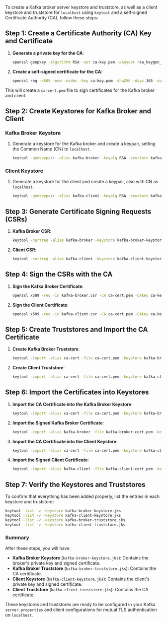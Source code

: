 To create a Kafka broker server keystore and truststore, as well as a client keystore and truststore for `localhost` using `keytool` and a self-signed Certificate Authority (CA), follow these steps:

## Step 1: Create a Certificate Authority (CA) Key and Certificate

1. **Generate a private key for the CA**:
   ```bash
   openssl genpkey -algorithm RSA -out ca-key.pem -pkeyopt rsa_keygen_bits:2048
   ```

2. **Create a self-signed certificate for the CA**:
   ```bash
   openssl req -x509 -new -nodes -key ca-key.pem -sha256 -days 365 -out ca-cert.pem -subj "/CN=KafkaCA"
   ```

This will create a `ca-cert.pem` file to sign certificates for the Kafka broker and client.

## Step 2: Create Keystores for Kafka Broker and Client

### Kafka Broker Keystore

1. Generate a keystore for the Kafka broker and create a keypair, setting the Common Name (CN) to `localhost`.
   ```bash
   keytool -genkeypair -alias kafka-broker -keyalg RSA -keystore kafka-broker-keystore.jks -keysize 2048 -validity 365 -dname "CN=localhost"
   ```

### Client Keystore

1. Generate a keystore for the client and create a keypair, also with CN as `localhost`.
   ```bash
   keytool -genkeypair -alias kafka-client -keyalg RSA -keystore kafka-client-keystore.jks -keysize 2048 -validity 365 -dname "CN=localhost"
   ```

## Step 3: Generate Certificate Signing Requests (CSRs)

1. **Kafka Broker CSR**:
   ```bash
   keytool -certreq -alias kafka-broker -keystore kafka-broker-keystore.jks -file kafka-broker.csr
   ```

2. **Client CSR**:
   ```bash
   keytool -certreq -alias kafka-client -keystore kafka-client-keystore.jks -file kafka-client.csr
   ```

## Step 4: Sign the CSRs with the CA

1. **Sign the Kafka Broker Certificate**:
   ```bash
   openssl x509 -req -in kafka-broker.csr -CA ca-cert.pem -CAkey ca-key.pem -CAcreateserial -out kafka-broker-cert.pem -days 365 -sha256
   ```

2. **Sign the Client Certificate**:
   ```bash
   openssl x509 -req -in kafka-client.csr -CA ca-cert.pem -CAkey ca-key.pem -CAcreateserial -out kafka-client-cert.pem -days 365 -sha256
   ```

## Step 5: Create Truststores and Import the CA Certificate

1. **Create Kafka Broker Truststore**:
   ```bash
   keytool -import -alias ca-cert -file ca-cert.pem -keystore kafka-broker-truststore.jks -noprompt
   ```

2. **Create Client Truststore**:
   ```bash
   keytool -import -alias ca-cert -file ca-cert.pem -keystore kafka-client-truststore.jks -noprompt
   ```

## Step 6: Import the Certificates into Keystores

1. **Import the CA Certificate into the Kafka Broker Keystore**:
   ```bash
   keytool -import -alias ca-cert -file ca-cert.pem -keystore kafka-broker-keystore.jks -noprompt
   ```

2. **Import the Signed Kafka Broker Certificate**:
   ```bash
   keytool -import -alias kafka-broker -file kafka-broker-cert.pem -keystore kafka-broker-keystore.jks -noprompt
   ```

3. **Import the CA Certificate into the Client Keystore**:
   ```bash
   keytool -import -alias ca-cert -file ca-cert.pem -keystore kafka-client-keystore.jks -noprompt
   ```

4. **Import the Signed Client Certificate**:
   ```bash
   keytool -import -alias kafka-client -file kafka-client-cert.pem -keystore kafka-client-keystore.jks -noprompt
   ```

## Step 7: Verify the Keystores and Truststores

To confirm that everything has been added properly, list the entries in each keystore and truststore:

```bash
keytool -list -v -keystore kafka-broker-keystore.jks
keytool -list -v -keystore kafka-client-keystore.jks
keytool -list -v -keystore kafka-broker-truststore.jks
keytool -list -v -keystore kafka-client-truststore.jks
```

### Summary

After these steps, you will have:

- **Kafka Broker Keystore** (`kafka-broker-keystore.jks`): Contains the broker's private key and signed certificate.
- **Kafka Broker Truststore** (`kafka-broker-truststore.jks`): Contains the CA certificate.
- **Client Keystore** (`kafka-client-keystore.jks`): Contains the client's private key and signed certificate.
- **Client Truststore** (`kafka-client-truststore.jks`): Contains the CA certificate.

These keystores and truststores are ready to be configured in your Kafka `server.properties` and client configurations for mutual TLS authentication on `localhost`.